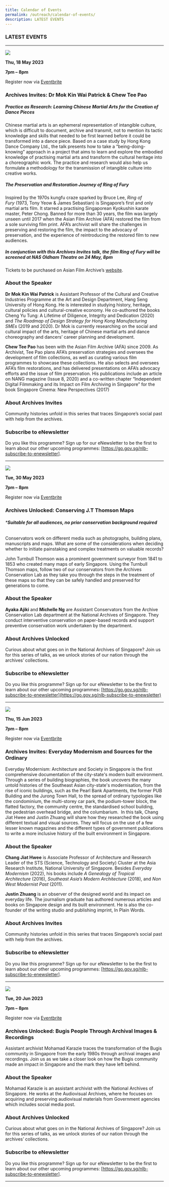 ```yaml
---
title: Calendar of Events
permalink: /outreach/calendar-of-events/
description: LATEST EVENTS
---
```

### LATEST EVENTS
_____________________________________________________________
![](/images/Calendar%20of%20Events/eventbrite%20banner.jpg)

**Thu, 18 May 2023**

**7pm – 8pm**

Register now via [Eventbrite](https://www.eventbrite.sg/e/archives-invites-dr-mok-kin-wai-patrick-chew-tee-pao-tickets-601888493687)

### Archives Invites: Dr Mok Kin Wai Patrick & Chew Tee Pao

##### Practice as Research: Learning Chinese Martial Arts for the Creation of Dance Pieces

Chinese martial arts is an ephemeral representation of intangible culture, which is difficult to document, archive and transmit, not to mention its tactic knowledge and skills that needed to be first learned before it could be transformed into a dance piece. Based on a case study by Hong Kong Dance Company Ltd., the talk presents how to take a “being-doing-knowing” approach in a project that aims to learn and explore the embodied knowledge of practising martial arts and transform the cultural heritage into a choreographic work. The practice and research would also help us formulate a methodology for the transmission of intangible culture into creative works.

##### The Preservation and Restoration Journey of Ring of Fury

Inspired by the 1970s kungfu craze sparked by Bruce Lee, _Ring of Fury_ (1973, Tony Yeow & James Sebastian) is Singapore’s first and only martial arts film. It starred a practising Singaporean Kyokushin karate master, Peter Chong. Banned for more than 30 years, the film was largely unseen until 2017 when the Asian Film Archive (AFA) restored the film from a sole surviving film print. AFA’s archivist will share the challenges in preserving and restoring the film, the impact to the advocacy of preservation, and the experience of reintroducing the restored film to new audiences.

##### **In conjunction with this Archives Invites talk, the film** **_Ring of Fury_** **will be screened at NAS Oldham Theatre on 24 May, 8pm**

Tickets to be purchased on Asian Film Archive’s [website](https://asianfilmarchive.org/). 

### About the Speaker
**Dr Mok Kin Wai Patrick** is Assistant Professor of the Cultural and Creative Industries Programme at the Art and Design Department, Hang Seng University of Hong Kong. He is interested in studying history, heritage, cultural policies and cultural-creative economy. He co-authored the books Cheng Yu Tung: A Lifetime of Diligence, Integrity and Dedication (2020) and _The Roadmap of Design Strategy for Hong Kong Manufacturing SMEs_ (2019 and 2020). Dr Mok is currently researching on the social and cultural impact of the arts, heritage of Chinese martial arts and dance choreography and dancers’ career planning and development.

**Chew Tee Pao** has been with the Asian Film Archive (AFA) since 2009. As Archivist, Tee Pao plans AFA’s preservation strategies and oversees the development of film collections, as well as curating various film programmes to showcase these collections. He also selects and oversees AFA’s film restorations, and has delivered presentations on AFA’s advocacy efforts and the issue of film preservation. His publications include an article on NANG magazine (Issue 8, 2020) and a co-written chapter “Independent Digital Filmmaking and its Impact on Film Archiving in Singapore” for the book Singapore Cinema: New Perspectives (2017)

### About Archives Invites
Community histories unfold in this series that traces Singapore’s social past with help from the archives.

### Subscribe to eNewsletter
Do you like this programme? Sign up for our eNewsletter to be the first to learn about our other upcoming programmes: [https://go.gov.sg/nlb-subscribe-to-enewsletter].

__________________________________________________________
![](/images/Calendar%20of%20Events/AU%20May%202023_Eventbrite%20Web%20Banner.jpg)

**Tue, 30 May 2023**

**7pm – 8pm**

Register now via [Eventbrite](https://www.eventbrite.sg/e/archives-unlocked-conserving-jt-thomson-maps-tickets-592257858197)

### Archives Unlocked: Conserving J.T Thomson Maps

###### ***Suitable for all audiences, no prior conservation background required**

Conservators work on different media such as photographs, building plans, manuscripts and maps. What are some of the considerations when deciding whether to initiate painstaking and complex treatments on valuable records?

John Turnbull Thomson was a prominent government surveyor from 1841 to 1853 who created many maps of early Singapore. Using the Turnbull Thomson maps, follow two of our conservators from the Archives Conservation Lab as they take you through the steps in the treatment of these maps so that they can be safely handled and preserved for generations to come.

### About the Speaker
**Ayaka Ajiki** and **Michelle Ng** are Assistant Conservators from the Archive Conservation Lab department at the National Archives of Singapore. They conduct interventive conservation on paper-based records and support preventive conservation work undertaken by the department.

### About Archives Unlocked
Curious about what goes on in the National Archives of Singapore? Join us for this series of talks, as we unlock stories of our nation through the archives’ collections.

### Subscribe to eNewsletter
Do you like this programme? Sign up for our eNewsletter to be the first to learn about our other upcoming programmes: [https://go.gov.sg/nlb-subscribe-to-enewsletter](https://go.gov.sg/nlb-subscribe-to-enewsletter)

__________________________________________________________
![](/images/Calendar%20of%20Events/ai%20talk%20by%20dr%20chang%20jiat-hwee%20&%20justin%20zhuang%20-%2015%20jun%202023_eventbrite%20web%20banner.jpg)

**Thu, 15 Jun 2023**

**7pm – 8pm**

Register now via [Eventbrite](https://www.eventbrite.sg/e/archives-invites-everyday-modernism-and-sources-for-the-ordinary-tickets-615467197957)

### Archives Invites: Everyday Modernism and Sources for the Ordinary

Everyday Modernism: Architecture and Society in Singapore is the first comprehensive documentation of the city-state's modern built environment. Through a series of building biographies, the book uncovers the many untold histories of the Southeast Asian city-state's modernisation, from the rise of iconic buildings, such as the Pearl Bank Apartments, the former PUB Building and the Jurong Town Hall, to the spread of ordinary typologies like the condominium, the multi-storey car park, the podium-tower block, the flatted factory, the community centre, the standardised school building, the pedestrian overhead bridge, and the columbarium.  In this talk, Chang Jiat Hwee and Justin Zhuang will share how they researched the book using different textual and visual sources. They will focus on the use of a few lesser known magazines and the different types of government publications to write a more inclusive history of the built environment in Singapore.

### About the Speaker
**Chang Jiat Hwee** is Associate Professor of Architecture and Research Leader of the STS (Science, Technology and Society) Cluster at the Asia Research Institute, National University of Singapore. Besides _Everyday Modernism_ (2022), his books include _A Genealogy of Tropical Architecture_ (2016), _Southeast Asia’s Modern Architecture_ (2018), and _Non West Modernist Past_ (2011).

**Justin Zhuang** is an observer of the designed world and its impact on everyday life. The journalism graduate has authored numerous articles and books on Singapore design and its built environment. He is also the co-founder of the writing studio and publishing imprint, In Plain Words.

### About Archives Invites
Community histories unfold in this series that traces Singapore’s social past with help from the archives.

### Subscribe to eNewsletter
Do you like this programme? Sign up for our eNewsletter to be the first to learn about our other upcoming programmes: [https://go.gov.sg/nlb-subscribe-to-enewsletter].
__________________________________________________________
![](/images/Calendar%20of%20Events/eventbrite%20banner%20au%2020%20jun%202023.jpg)

**Tue, 20 Jun 2023**

**7pm – 8pm**

Register now via [Eventbrite](https://www.eventbrite.sg/e/archives-unlocked-bugis-people-through-archival-images-recordings-tickets-621626641017)

### Archives Unlocked: Bugis People Through Archival Images & Recordings

Assistant archivist Mohamad Karazie traces the transformation of the Bugis community in Singapore from the early 1980s through archival images and recordings. Join us as we take a closer look on how the Bugis community made an impact in Singapore and the mark they have left behind.

### About the Speaker
Mohamad Karazie is an assistant archivist with the National Archives of Singapore. He works at the Audiovisual Archives, where he focuses on acquiring and preserving audiovisual materials from Government agencies which includes social media post.

### About Archives Unlocked
Curious about what goes on in the National Archives of Singapore? Join us for this series of talks, as we unlock stories of our nation through the archives’ collections.

### Subscribe to eNewsletter
Do you like this programme? Sign up for our eNewsletter to be the first to learn about our other upcoming programmes: [https://go.gov.sg/nlb-subscribe-to-enewsletter].
__________________________________________________________